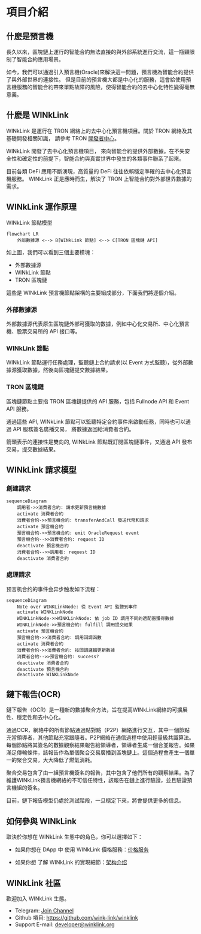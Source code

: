 # 項目介紹
## 什麽是預言機

長久以來，區塊鏈上運行的智能合約無法直接的與外部系統進行交流，這一瓶頸限制了智能合約應用場景。

如今，我們可以通過引入預言機(Oracle)來解決這一問題，預言機為智能合約提供了與外部世界的連接性。 但是目前的預言機大都是中心化的服務，這會給使用預言機服務的智能合約帶來單點故障的風險，使得智能合約的去中心化特性變得毫無意義。

## 什麽是 WINkLink

WINkLink 是運行在 TRON 網絡上的去中心化預言機項目。關於 TRON 網絡及其基礎開發相關知識， 請參考 TRON [開發者中心](https://cn.developers.tron.network/)。

WINkLink 開發了去中心化預言機項目， 來向智能合約提供外部數據。在不失安全性和確定性的前提下，智能合約與真實世界中發生的各類事件聯系了起來。

目前各類 DeFi 應用不斷湧現，高質量的 DeFi 往往依賴穩定準確的去中心化預言機服務。 WINkLink 正是應時而生，解決了 TRON 上智能合約對外部世界數據的需求。

## WINkLink 運作原理
WINkLink 節點模型
```mermaid
flowchart LR
    外部數據源 <--> B[WINkLink 節點] <--> C[TRON 區塊鏈 API]

```

如上圖，我們可以看到三個主要模塊：

- 外部數據源
- WINkLink 節點
- TRON 區塊鏈

這些是 WINkLink 預言機節點架構的主要組成部分，下面我們將逐個介紹。


### 外部數據源

外部數據源代表原生區塊鏈外部可獲取的數據，例如中心化交易所、中心化預言機、股票交易所的 API 接口等。

### WINkLink 節點

WINkLink 節點運行任務處理，監聽鏈上合約請求(以 Event 方式監聽)，從外部數據源獲取數據，然後向區塊鏈提交數據結果。

### TRON 區塊鏈

區塊鏈節點主要指 TRON 區塊鏈提供的 API 服務，包括 Fullnode API 和 Event API 服務。 

通過這些 API, WINkLink 節點可以監聽特定合約事件來啟動任務，同時也可以通過 API 服務簽名廣播交易， 將數據返回給消費者合約。

箭頭表示的連接性是雙向的, WINkLink 節點既訂閱區塊鏈事件，又通過 API 發布交易，提交數據結果。

## WINkLink 請求模型

### 創建請求

```mermaid
sequenceDiagram
    調用者->>消費者合約: 請求更新預言機數據
    activate 消費者合約
    消費者合約->>預言機合約: transferAndCall 發送代幣和請求
    activate 預言機合約
    預言機合約->>預言機合約: emit OracleRequest event
    預言機合約-->>消費者合約: request ID
    deactivate 預言機合約
    消費者合約-->>調用者: request ID
    deactivate 消費者合約

```

### 處理請求

预言机合约的事件会异步触发如下流程：

```mermaid
sequenceDiagram
    Note over WINKLinkNode: 從 Event API 監聽到事件
    activate WINKLinkNode
    WINKLinkNode->>WINKLinkNode: 依 job ID 調用不同的適配器獲得數據
    WINKLinkNode->>預言機合約: fulfill 調用提交結果
    activate 預言機合約
    預言機合約->>消費者合約: 調用回調函數
    activate 消費者合約
    消費者合約->>消費者合約: 按回調邏輯更新數據
    消費者合約-->>預言機合約: success?
    deactivate 消費者合約
    deactivate 預言機合約
    deactivate WINKLinkNode

```

## 鏈下報告(OCR)

鏈下報告（OCR）是一種新的數據聚合方法，旨在提高WINkLink網絡的可擴展性、穩定性和去中心化。

通過OCR，網絡中的所有節點通過點對點（P2P）網絡進行交互，其中一個節點充當領導者，其他節點充當跟隨者。P2P網絡在通信過程中使用輕量級共識算法。每個節點將其簽名的數據觀察結果報告給領導者，領導者生成一個合並報告。如果滿足傳輸條件，該報告作為單個聚合交易廣播到區塊鏈上。這個過程會產生一個單一的聚合交易，大大降低了燃氣消耗。

聚合交易包含了由一組預言機簽名的報告，其中包含了他們所有的觀察結果。為了維護WINkLink預言機網絡的不可信任特性，該報告在鏈上進行驗證，並且驗證預言機組的簽名。

目前，鏈下報告模型仍處於測試階段，一旦穩定下來，將會提供更多的信息。

## 如何參與 WINkLink

取決於你想在 WINkLink 生態中的角色，你可以選擇如下：

- 如果你想在 DApp 中 使用 WINkLink 價格服務：[价格服务](pricing.md)

- 如果你想 了解 WINkLink 的實現細節：[架构介绍](vrf.md)

## WINkLink 社區

歡迎加入 WINkLink 生態。

- Telegram: [Join Channel](https://t.me/joinchat/PDRBbhkNbOJd_6DJS4lRoA)
- Github 項目: <https://github.com/wink-link/winklink>
- Support E-mail: <developer@winklink.org>
